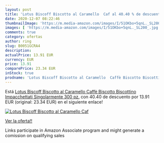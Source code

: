 ```yaml
---
layout: post
title: 'Lotus Biscoff Biscotto al Caramello  Caf al 40.40 % de descuento'
date: 2020-12-07 08:22:46
thumbnailImage: 'https://m.media-amazon.com/images/I/51OKbo+5qnL._SL200_.jpg'
images: [ 'https://m.media-amazon.com/images/I/51OKbo+5qnL._SL200_.jpg' ]
comments: true
category: ofertas
author: ring
slug: B0051GCRA4
description:
actualPrice: 13.91 EUR
currency: EUR
price: 13.91
comparePrice: 23.34 EUR
inStock: true
prodname: 'Lotus Biscoff Biscotto al Caramello  Caffè Biscotto Biscottino Impacchettati Singolarmente 300 pz.'
---
```


Está [Lotus Biscoff Biscotto al Caramello  Caffè Biscotto Biscottino Impacchettati Singolarmente 300 pz.](https://www.amazon.it/dp/B0051GCRA4/?tag=tolees00-21) con 40.40 de descuento por 13.91 EUR (original: 23.34 EUR) en el siguiente enlace!

[![Lotus Biscoff Biscotto al Caramello  Caf](https://m.media-amazon.com/images/I/51OKbo+5qnL._SL200_.jpg)](https://www.amazon.it/dp/B0051GCRA4/?tag=tolees00-21)

[Ver la oferta!!](https://www.amazon.it/dp/B0051GCRA4/?tag=tolees00-21)

Links participate in Amazon Associate program and might generate a comission on qualifying sales


